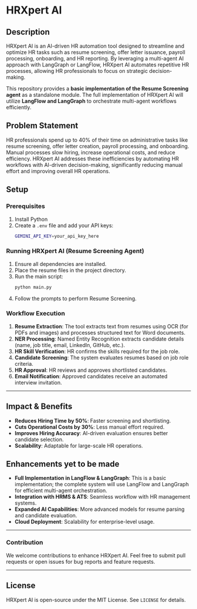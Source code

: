 # HRXpert AI

## Description
HRXpert AI is an AI-driven HR automation tool designed to streamline and optimize HR tasks such as resume screening, offer letter issuance, payroll processing, onboarding, and HR reporting. By leveraging a multi-agent AI approach with LangGraph or LangFlow, HRXpert AI automates repetitive HR processes, allowing HR professionals to focus on strategic decision-making.

This repository provides a **basic implementation of the Resume Screening agent** as a standalone module. The full implementation of HRXpert AI will utilize **LangFlow and LangGraph** to orchestrate multi-agent workflows efficiently.

## Problem Statement
HR professionals spend up to 40% of their time on administrative tasks like resume screening, offer letter creation, payroll processing, and onboarding. Manual processes slow hiring, increase operational costs, and reduce efficiency. HRXpert AI addresses these inefficiencies by automating HR workflows with AI-driven decision-making, significantly reducing manual effort and improving overall HR operations.

## Setup
### Prerequisites
1. Install Python
2. Create a `.env` file and add your API keys:
   ```sh
   GEMINI_API_KEY=your_api_key_here
   ```

### Running HRXpert AI (Resume Screening Agent)
1. Ensure all dependencies are installed.
2. Place the resume files in the project directory.
3. Run the main script:
   ```sh
   python main.py
   ```
4. Follow the prompts to perform Resume Screening.

### Workflow Execution
1. **Resume Extraction**: The tool extracts text from resumes using OCR (for PDFs and images) and processes structured text for Word documents.
2. **NER Processing**: Named Entity Recognition extracts candidate details (name, job title, email, LinkedIn, GitHub, etc.).
3. **HR Skill Verification**: HR confirms the skills required for the job role.
4. **Candidate Screening**: The system evaluates resumes based on job role criteria.
5. **HR Approval**: HR reviews and approves shortlisted candidates.
6. **Email Notification**: Approved candidates receive an automated interview invitation.

---

## Impact & Benefits
- **Reduces Hiring Time by 50%**: Faster screening and shortlisting.
- **Cuts Operational Costs by 30%**: Less manual effort required.
- **Improves Hiring Accuracy**: AI-driven evaluation ensures better candidate selection.
- **Scalability**: Adaptable for large-scale HR operations.

## Enhancements yet to be made
- **Full Implementation in LangFlow & LangGraph**: This is a basic implementation; the complete system will use LangFlow and LangGraph for efficient multi-agent orchestration.
- **Integration with HRMS & ATS**: Seamless workflow with HR management systems.
- **Expanded AI Capabilities**: More advanced models for resume parsing and candidate evaluation.
- **Cloud Deployment**: Scalability for enterprise-level usage.

---

### Contribution
We welcome contributions to enhance HRXpert AI. Feel free to submit pull requests or open issues for bug reports and feature requests.

---

## License
HRXpert AI is open-source under the MIT License. See `LICENSE` for details.

